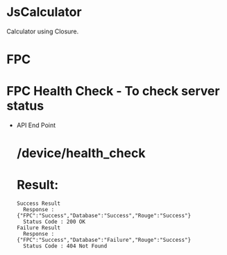 # JsCalculator
Calculator using Closure.

# FPC
# FPC Health Check - To check server status
  * API End Point
     # <yourDomain>/device/health_check
     # Result:
        Success Result 
          Response : {"FPC":"Success","Database":"Success","Rouge":"Success"} 
          Status Code : 200 OK
        Failure Result
          Response : {"FPC":"Success","Database":"Failure","Rouge":"Success"} 
          Status Code : 404 Not Found
